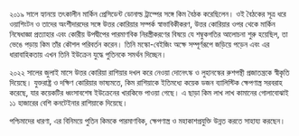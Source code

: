 ২০১৯ সালে হ্যানয়ে তৎকালীন মার্কিন প্রেসিডেন্ট ডোনাল্ড ট্রাম্পের সঙ্গে কিম বৈঠক করেছিলেন। ওই বৈঠকের সূত্র ধরে ওয়াশিংটন ও তাদের অংশীদারদের সঙ্গে উত্তর কোরিয়ার সম্পর্ক স্বাভাবিকীকরণ, উত্তর কোরিয়ার ওপর থেকে মার্কিন নিষেধাজ্ঞা প্রত্যাহার এবং কোরীয় উপদ্বীপের পারমাণবিক নিরস্ত্রীকরণের বিষয়ে যে শম্বুকগতির আলোচনা শুরু হয়েছিল, তা ভেঙে পড়ায় কিম তাঁর কৌশল পরিবর্তন করেন। তিনি মস্কো-বেইজিং অক্ষে সম্পূর্ণরূপে জড়িয়ে পড়েন এবং এর ধারাবাহিকতায় এখন তিনি ইউক্রেন যুদ্ধে পুতিনকে সমর্থন দিচ্ছেন।

২০২২ সালের জুলাই মাসে উত্তর কোরিয়া রাশিয়ার দখল করে নেওয়া দোনেৎস্ক ও লুহানস্কের রুশপন্থী প্রজাতন্ত্রকে স্বীকৃতি দিয়েছে। যুক্তরাষ্ট্র ও দক্ষিণ কোরিয়ার ভাষ্যমতে, কিম রাশিয়াকে ইতিমধ্যে কয়েক ডজন ব্যালিস্টিক ক্ষেপণাস্ত্র সরবরাহ করেছে, যার কয়েকটির ধ্বংসাবশেষ ইউক্রেনের খারকিভে পাওয়া গেছে। এ ছাড়া কিম লাখ লাখ কামানের গোলাবোঝাই ১১ হাজারের বেশি কনটেইনার রাশিয়াকে দিয়েছে।

পশ্চিমাদের ধারণা, এর বিনিময়ে পুতিন কিমকে পারমাণবিক, ক্ষেপণাস্ত্র ও মহাকাশপ্রযুক্তি উন্নত করতে সাহায্য করছেন।

